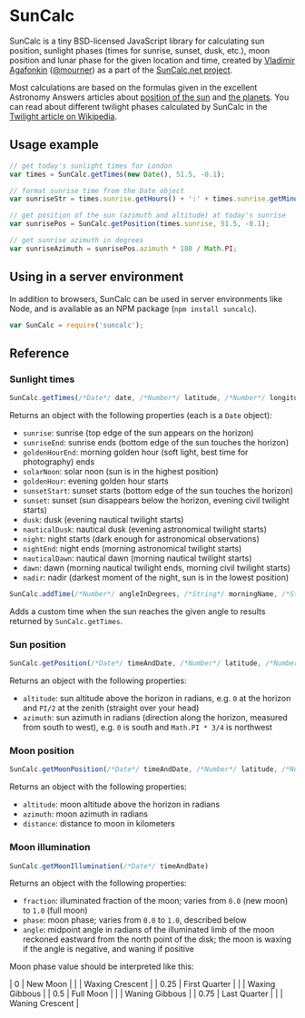 
SunCalc
=======

SunCalc is a tiny BSD-licensed JavaScript library for calculating sun position,
sunlight phases (times for sunrise, sunset, dusk, etc.),
moon position and lunar phase for the given location and time,
created by [Vladimir Agafonkin](http://agafonkin.com/en) ([@mourner](https://github.com/mourner))
as a part of the [SunCalc.net project](http://suncalc.net).

Most calculations are based on the formulas given in the excellent Astronomy Answers articles
about [position of the sun](http://aa.quae.nl/en/reken/zonpositie.html)
and [the planets](http://aa.quae.nl/en/reken/hemelpositie.html).
You can read about different twilight phases calculated by SunCalc
in the [Twilight article on Wikipedia](http://en.wikipedia.org/wiki/Twilight).


## Usage example

```javascript
// get today's sunlight times for London
var times = SunCalc.getTimes(new Date(), 51.5, -0.1);

// format sunrise time from the Date object
var sunriseStr = times.sunrise.getHours() + ':' + times.sunrise.getMinutes();

// get position of the sun (azimuth and altitude) at today's sunrise
var sunrisePos = SunCalc.getPosition(times.sunrise, 51.5, -0.1);

// get sunrise azimuth in degrees
var sunriseAzimuth = sunrisePos.azimuth * 180 / Math.PI;
```


## Using in a server environment

In addition to browsers, SunCalc can be used in server environments like Node,
and is available as an NPM package (`npm install suncalc`).

```js
var SunCalc = require('suncalc');
```


## Reference

### Sunlight times

```javascript
SunCalc.getTimes(/*Date*/ date, /*Number*/ latitude, /*Number*/ longitude)
```

Returns an object with the following properties (each is a `Date` object):

 * `sunrise`: sunrise (top edge of the sun appears on the horizon)
 * `sunriseEnd`: sunrise ends (bottom edge of the sun touches the horizon)
 * `goldenHourEnd`: morning golden hour (soft light, best time for photography) ends
 * `solarNoon`: solar noon (sun is in the highest position)
 * `goldenHour`: evening golden hour starts
 * `sunsetStart`: sunset starts (bottom edge of the sun touches the horizon)
 * `sunset`: sunset (sun disappears below the horizon, evening civil twilight starts)
 * `dusk`: dusk (evening nautical twilight starts)
 * `nauticalDusk`: nautical dusk (evening astronomical twilight starts)
 * `night`: night starts (dark enough for astronomical observations)
 * `nightEnd`: night ends (morning astronomical twilight starts)
 * `nauticalDawn`: nautical dawn (morning nautical twilight starts)
 * `dawn`: dawn (morning nautical twilight ends, morning civil twilight starts)
 * `nadir`: nadir (darkest moment of the night, sun is in the lowest position)

```javascript
SunCalc.addTime(/*Number*/ angleInDegrees, /*String*/ morningName, /*String*/ eveningName)
```

Adds a custom time when the sun reaches the given angle to results returned by `SunCalc.getTimes`.


### Sun position

```javascript
SunCalc.getPosition(/*Date*/ timeAndDate, /*Number*/ latitude, /*Number*/ longitude)
```

Returns an object with the following properties:

 * `altitude`: sun altitude above the horizon in radians,
 e.g. `0` at the horizon and `PI/2` at the zenith (straight over your head)
 * `azimuth`: sun azimuth in radians (direction along the horizon, measured from south to west),
 e.g. `0` is south and `Math.PI * 3/4` is northwest


### Moon position

```javascript
SunCalc.getMoonPosition(/*Date*/ timeAndDate, /*Number*/ latitude, /*Number*/ longitude)
```

Returns an object with the following properties:

 * `altitude`: moon altitude above the horizon in radians
 * `azimuth`: moon azimuth in radians
 * `distance`: distance to moon in kilometers


### Moon illumination

```javascript
SunCalc.getMoonIllumination(/*Date*/ timeAndDate)
```

Returns an object with the following properties:

 * `fraction`: illuminated fraction of the moon; varies from `0.0` (new moon) to `1.0` (full moon)
 * `phase`: moon phase; varies from `0.0` to `1.0`, described below
 * `angle`: midpoint angle in radians of the illuminated limb of the moon reckoned eastward from the north point of the disk;
 the moon is waxing if the angle is negative, and waning if positive

Moon phase value should be interpreted like this:

| 0    | New Moon        |
|      | Waxing Crescent |
| 0.25 | First Quarter   |
|      | Waxing Gibbous  |
| 0.5  | Full Moon       |
|      | Waning Gibbous  |
| 0.75 | Last Quarter    |
|      | Waning Crescent |
